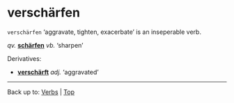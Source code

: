 # verschärfen

`verschärfen` ‘aggravate, tighten, exacerbate’ is an inseperable verb.

*qv.* **[schärfen](../../s/sc/schaerfen.md)** *vb.* ‘sharpen’

Derivatives:
- **[verschärft](../../../adjectives/v/ve/verschaerft.md)** *adj.* ‘aggravated’

----

Back up to: [Verbs](../../index.md) | [Top](../../../index.md)
